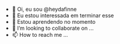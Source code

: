 - 👋 Oi, eu sou @heydafinne
- 👀 Eu estou interessada em terminar esse
- 🌱 Estou aprendendo no momento
- 💞️ I’m looking to collaborate on ...
- 📫 How to reach me ...

<!---
heydafinne/heydafinne is a ✨ special ✨ repository because its `README.md` (this file) appears on your GitHub profile.
You can click the Preview link to take a look at your changes.
--->
